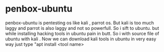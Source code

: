 # penbox-ubuntu
penbox-ubuntu is pentesting os like kali , parrot os. But kali is too much laggy and parrot is also laggy and not so powerfull. So i sift to ubuntu. but while installing hacking tools in ubuntu pain in butt. So i with source file of ubuntu with kali . Now we can download kali tools in ubuntu in very easy way just type "apt install &lt;tool name>
